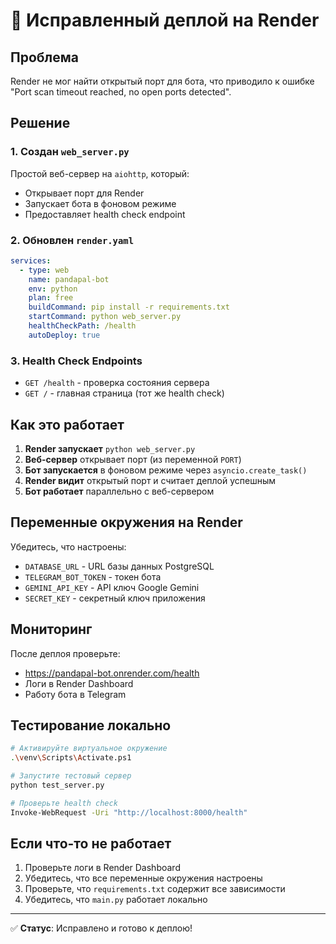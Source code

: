 # 🚀 Исправленный деплой на Render

## Проблема
Render не мог найти открытый порт для бота, что приводило к ошибке "Port scan timeout reached, no open ports detected".

## Решение

### 1. Создан `web_server.py`
Простой веб-сервер на `aiohttp`, который:
- Открывает порт для Render
- Запускает бота в фоновом режиме
- Предоставляет health check endpoint

### 2. Обновлен `render.yaml`
```yaml
services:
  - type: web
    name: pandapal-bot
    env: python
    plan: free
    buildCommand: pip install -r requirements.txt
    startCommand: python web_server.py
    healthCheckPath: /health
    autoDeploy: true
```

### 3. Health Check Endpoints
- `GET /health` - проверка состояния сервера
- `GET /` - главная страница (тот же health check)

## Как это работает

1. **Render запускает** `python web_server.py`
2. **Веб-сервер** открывает порт (из переменной `PORT`)
3. **Бот запускается** в фоновом режиме через `asyncio.create_task()`
4. **Render видит** открытый порт и считает деплой успешным
5. **Бот работает** параллельно с веб-сервером

## Переменные окружения на Render

Убедитесь, что настроены:
- `DATABASE_URL` - URL базы данных PostgreSQL
- `TELEGRAM_BOT_TOKEN` - токен бота
- `GEMINI_API_KEY` - API ключ Google Gemini
- `SECRET_KEY` - секретный ключ приложения

## Мониторинг

После деплоя проверьте:
- https://pandapal-bot.onrender.com/health
- Логи в Render Dashboard
- Работу бота в Telegram

## Тестирование локально

```bash
# Активируйте виртуальное окружение
.\venv\Scripts\Activate.ps1

# Запустите тестовый сервер
python test_server.py

# Проверьте health check
Invoke-WebRequest -Uri "http://localhost:8000/health"
```

## Если что-то не работает

1. Проверьте логи в Render Dashboard
2. Убедитесь, что все переменные окружения настроены
3. Проверьте, что `requirements.txt` содержит все зависимости
4. Убедитесь, что `main.py` работает локально

---

✅ **Статус**: Исправлено и готово к деплою!
